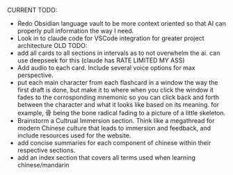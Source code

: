 CURRENT TODO:
- Redo Obsidian language vault to be more context oriented so that AI can properly pull information the way I need.
- Look in to claude code for VSCode integration for greater project architecture
OLD TODO:
- add all cards to all sections in intervals as to not overwhelm the ai. can use deepseek for this (claude has RATE LIMITED MY ASS)
- Add audio to each card. Include several voice options for max perspective. 
- put each main character from each flashcard in a window the way the first draft is done, but make it to where when you click the window it fades to the corrosponding mnemonic so you can click back and forth between the character and what it looks like based on its meaning. for example, 骨 being the bone radical fading to a picture of a little skeleton. 
- Brainstorm a Cultrual Immersion section. Think like a megathread for modern Chinese culture that leads to immersion and feedback, and include resources used for the website.
- add concise summaries for each component of chinese within their respective sections.
- add an index section that covers all terms used when learning chinese/mandarin
